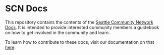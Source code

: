 # SCN Docs
This repository contains the contents of the [Seattle Community Network Docs](https://dominickta.github.io/scn-documentation/). It is intended to provide interested community members a guidebook on how to get involved in the community and learn.

To learn how to contribute to these docs, visit our documentation on that [here](https://dominickta.github.io/scn-documentation/contribute.html).
